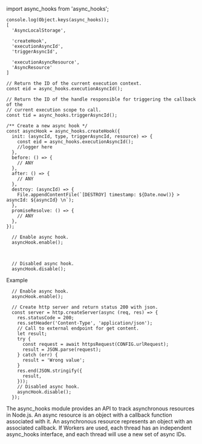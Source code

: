 import async_hooks from 'async_hooks';

```
console.log(Object.keys(async_hooks));
[
  'AsyncLocalStorage',
  
  'createHook',
  'executionAsyncId',
  'triggerAsyncId',
  
  'executionAsyncResource',
  'AsyncResource'
]

```


```
// Return the ID of the current execution context.
const eid = async_hooks.executionAsyncId();

// Return the ID of the handle responsible for triggering the callback of the
// current execution scope to call.
const tid = async_hooks.triggerAsyncId();

/** Create a new async hook */
const asyncHook = async_hooks.createHook({
  init: (asyncId, type, triggerAsyncId, resource) => {
    const eid = async_hooks.executionAsyncId();
    //logger here
  },
  before: () => {
    // ANY
  },
  after: () => {
    // ANY
  },
  destroy: (asyncId) => {
    File.appendContentFile(`[DESTROY] timestamp: ${Date.now()} > asyncId: ${asyncId} \n`);
  },
  promiseResolve: () => {
    // ANY
  },
});

```


```
  // Enable async hook.
  asyncHook.enable();
  
  
 
  // Disabled async hook.
  asyncHook.disable();
```


Example
```
  // Enable async hook.
  asyncHook.enable();

  // Create http server and return status 200 with json.
  const server = http.createServer(async (req, res) => {
    res.statusCode = 200;
    res.setHeader('Content-Type', 'application/json');
    // Call to external endpoint for get content.
    let result;
    try {
      const request = await httpsRequest(CONFIG.urlRequest);
      result = JSON.parse(request);
    } catch (err) {
      result = 'Wrong value';
    }
    res.end(JSON.stringify({
      result,
    }));
    // Disabled async hook.
    asyncHook.disable();
  });

```


The async_hooks module provides an API to track asynchronous resources in Node.js. An async resource is an object with a callback function associated with it.
An asynchronous resource represents an object with an associated callback.
If Workers are used, each thread has an independent async_hooks interface, and each thread will use a new set of async IDs.
